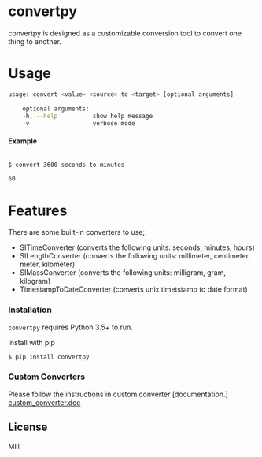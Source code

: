 # convertpy

convertpy is designed as a customizable conversion tool to convert one thing to another.

# Usage

```bash
usage: convert <value> <source> to <target> [optional arguments]

    optional arguments:
    -h, --help          show help message
    -v                  verbose mode
```

#### Example

```bash

$ convert 3600 seconds to minutes

60
```

# Features
There are some built-in converters to use;
- SITimeConverter (converts the following units: seconds, minutes, hours)
- SILengthConverter (converts the following units: millimeter, centimeter, meter, kilometer)
- SIMassConverter (converts the following units: milligram, gram, kilogram)
- TimestampToDateConverter (converts unix timetstamp to date format)

### Installation

```convertpy``` requires Python 3.5+ to run.

Install with pip

```sh
$ pip install convertpy
```

### Custom Converters

Please follow the instructions in custom converter [documentation.] [custom_converter.doc]


License
----

MIT

[custom_converter.doc]: <docs/custom_converters.md>